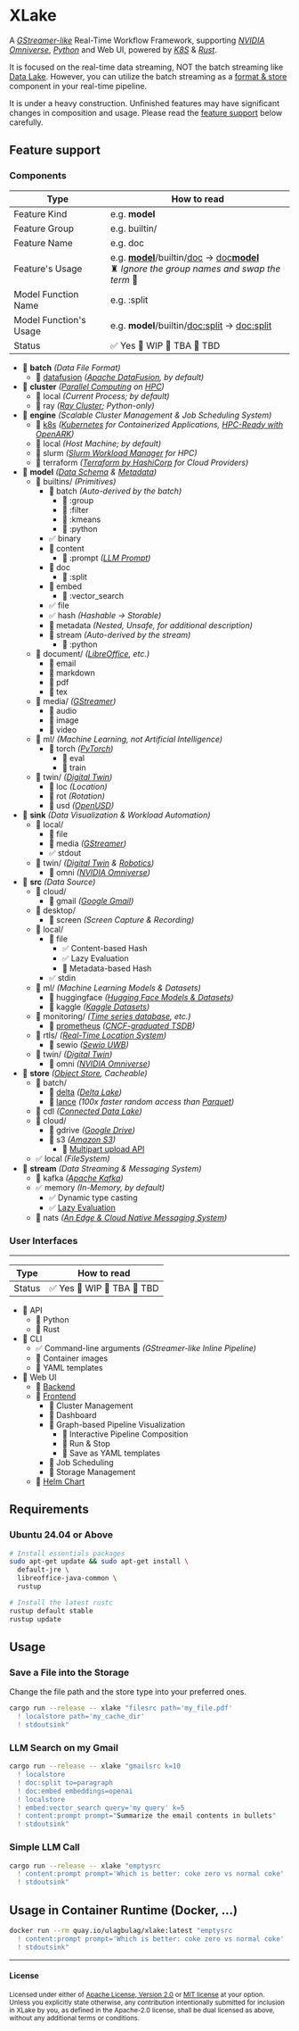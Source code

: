 # XLake

A [_GStreamer-like_](https://gstreamer.freedesktop.org/) Real-Time Workflow Framework,
supporting [_NVIDIA Omniverse_](https://www.nvidia.com/en-us/omniverse/solutions/digital-twins/), [_Python_](https://www.python.org/) and Web UI,
powered by [_K8S_](https://kubernetes.io/) & [_Rust_](https://www.rust-lang.org/).

It is focused on the real-time data streaming, NOT the batch streaming like [Data Lake](https://en.wikipedia.org/wiki/Data_lake).
However, you can utilize the batch streaming as a [format & store](#save-a-file-into-the-storage) component in your real-time pipeline.

It is under a heavy construction.
Unfinished features may have significant changes in composition and usage.
Please read the [feature support](#feature-support) below carefully.

## Feature support

### Components

| Type                   | How to read                                                                                                                            |
| ---------------------- | -------------------------------------------------------------------------------------------------------------------------------------- |
| Feature Kind           | e.g. **model**                                                                                                                         |
| Feature Group          | e.g. builtin/                                                                                                                          |
| Feature Name           | e.g. doc                                                                                                                               |
| Feature's Usage        | e.g. <ins>**model**</ins>/builtin/<ins>doc</ins> -> <ins>doc**model**</ins> <br> ♜ _Ignore the group names and swap the term_ 🏰 </br> |
| Model Function Name    | e.g. \:split                                                                                                                           |
| Model Function's Usage | e.g. **model**/builtin/<ins>doc\:split</ins> -> <ins>doc:split</ins>                                                                   |
| Status                 | ✅ Yes 🚧 WIP 🔎 TBA 🔲 TBD                                                                                                            |

- 🚧 **batch** _(Data File Format)_
  - 🚧 [datafusion](https://github.com/apache/datafusion) _([Apache DataFusion](https://datafusion.apache.org/), by default)_
- 🔎 **cluster** _([Parallel Computing](https://en.wikipedia.org/wiki/Parallel_computing) on [HPC](https://en.wikipedia.org/wiki/High-performance_computing))_
  - 🔎 local _(Current Process; by default)_
  - 🔲 ray _([Ray Cluster](https://www.ray.io/); Python-only)_
- 🔎 **engine** _(Scalable Cluster Management & Job Scheduling System)_
  - 🔲 [k8s](https://github.com/kube-rs/kube) _([Kubernetes](https://kubernetes.io/) for Containerized Applications, [HPC-Ready with OpenARK](https://github.com/ulagbulag/openark))_
  - 🔎 local _(Host Machine; by default)_
  - 🔲 slurm _([Slurm Workload Manager](https://slurm.schedmd.com/) for HPC)_
  - 🔲 terraform _([Terraform by HashiCorp](https://www.terraform.io/) for Cloud Providers)_
- 🚧 **model** _([Data Schema](https://en.wikipedia.org/wiki/Database_schema) & [Metadata](https://en.wikipedia.org/wiki/Metadata))_
  - 🚧 builtins/ _(Primitives)_
    - 🔎 batch _(Auto-derived by the batch)_
      - 🔲 :group
      - 🔲 :filter
      - 🔲 :kmeans
      - 🔎 :python
    - ✅ binary
    - 🔎 content
      - 🔎 :prompt _([LLM Prompt](https://openai.com/index/chatgpt/))_
    - 🚧 doc
      - 🔲 :split
    - 🔲 embed
      - 🔲 :vector_search
    - ✅ file
    - ✅ hash _(Hashable -> Storable)_
    - 🔲 metadata _(Nested, Unsafe, for additional description)_
    - 🔎 stream _(Auto-derived by the stream)_
      - 🔎 :python
  - 🔲 document/ _([LibreOffice](https://www.libreoffice.org/), etc.)_
    - 🔲 email
    - 🔲 markdown
    - 🔲 pdf
    - 🔲 tex
  - 🔲 media/ _([GStreamer](https://gstreamer.freedesktop.org/))_
    - 🔲 audio
    - 🔲 image
    - 🔲 video
  - 🔲 ml/ _(Machine Learning, not Artificial Intelligence)_
    - 🔲 torch _([PyTorch](https://pytorch.org/))_
      - 🔲 eval
      - 🔲 train
  - 🔲 twin/ _([Digital Twin](https://en.wikipedia.org/wiki/Digital_twin))_
    - 🔲 loc _(Location)_
    - 🔲 rot _(Rotation)_
    - 🔲 usd _([OpenUSD](https://openusd.org/release/index.html))_
- 🚧 **sink** _(Data Visualization & Workload Automation)_
  - 🚧 local/
    - 🔲 file
    - 🔲 media _([GStreamer](https://gstreamer.freedesktop.org/))_
    - ✅ stdout
  - 🔲 twin/ _([Digital Twin](https://en.wikipedia.org/wiki/Digital_twin) & [Robotics](https://en.wikipedia.org/wiki/Robotics))_
    - 🔲 omni _([NVIDIA Omniverse](https://www.nvidia.com/en-us/omniverse/))_
- 🚧 **src** _(Data Source)_
  - 🔲 cloud/
    - 🔲 gmail _([Google Gmail](https://mail.google.com))_
  - 🔲 desktop/
    - 🔲 screen _(Screen Capture & Recording)_
  - 🚧 local/
    - 🚧 file
      - ✅ Content-based Hash
      - ✅ Lazy Evaluation
      - 🔲 Metadata-based Hash
    - ✅ stdin
  - 🔲 ml/ _(Machine Learning Models & Datasets)_
    - 🔲 huggingface _([Hugging Face Models & Datasets](https://huggingface.co/))_
    - 🔲 kaggle _([Kaggle Datasets](https://www.kaggle.com/))_
  - 🔲 monitoring/ _([Time series database](https://en.wikipedia.org/wiki/Time_series_database), etc.)_
    - 🔲 [prometheus](https://github.com/prometheus/client_rust) _([CNCF-graduated TSDB](https://mail.google.com))_
  - 🔲 rtls/ _([Real-Time Location System](https://en.wikipedia.org/wiki/Real-time_locating_system))_
    - 🔲 sewio _([Sewio UWB](https://www.sewio.net/))_
  - 🔲 twin/ _([Digital Twin](https://en.wikipedia.org/wiki/Digital_twin))_
    - 🔲 omni _([NVIDIA Omniverse](https://www.nvidia.com/en-us/omniverse/))_
- 🚧 **store** _([Object Store](https://docs.rs/object_store/latest/object_store/trait.ObjectStore.html), Cacheable)_
  - 🔲 batch/
    - 🔲 [delta](https://github.com/delta-io/delta-rs) _([Delta Lake](https://delta.io/))_
    - 🔲 [lance](https://github.com/lancedb/lance) _(100x faster random access than [Parquet](https://parquet.apache.org/))_
  - 🔲 cdl _([Connected Data Lake](https://github.com/SmartX-Team/connected-data-lake))_
  - 🔲 cloud/
    - 🔲 gdrive _([Google Drive](https://workspace.google.com/products/drive/))_
    - 🔲 s3 _([Amazon S3](https://aws.amazon.com/ko/s3/))_
      - 🔲 [Multipart upload API](https://docs.rs/object_store/latest/object_store/multipart/trait.MultipartStore.html)
  - ✅ local _(FileSystem)_
- 🚧 **stream** _(Data Streaming & Messaging System)_
  - 🔲 kafka _([Apache Kafka](https://kafka.apache.org/))_
  - ✅ memory _(In-Memory, by default)_
    - ✅ Dynamic type casting
    - ✅ [Lazy Evaluation](https://en.wikipedia.org/wiki/Lazy_evaluation)
  - 🔲 nats _([An Edge & Cloud Native Messaging System](https://nats.io/))_

### User Interfaces

---

| Type   | How to read                 |
| ------ | --------------------------- |
| Status | ✅ Yes 🚧 WIP 🔎 TBA 🔲 TBD |

- 🔎 API
  - 🔲 Python
  - 🔎 Rust
- 🚧 CLI
  - ✅ Command-line arguments _(GStreamer-like Inline Pipeline)_
  - 🔎 Container images
  - 🔲 YAML templates
- 🔎 Web UI
  - 🔎 [Backend](https://actix.rs/)
  - 🔲 [Frontend](https://github.com/ulagbulag/cassette)
    - 🔲 Cluster Management
    - 🔲 Dashboard
    - 🔲 Graph-based Pipeline Visualization
      - 🔲 Interactive Pipeline Composition
      - 🔲 Run & Stop
      - 🔲 Save as YAML templates
    - 🔲 Job Scheduling
    - 🔲 Storage Management
  - 🔲 [Helm Chart](https://helm.sh/)

## Requirements

### Ubuntu 24.04 or Above

```bash
# Install essentials packages
sudo apt-get update && sudo apt-get install \
  default-jre \
  libreoffice-java-common \
  rustup

# Install the latest rustc
rustup default stable
rustup update
```

## Usage

### Save a File into the Storage

Change the file path and the store type into your preferred ones.

```bash
cargo run --release -- xlake "filesrc path='my_file.pdf'
  ! localstore path='my_cache_dir'
  ! stdoutsink"
```

### LLM Search on my Gmail

```bash
cargo run --release -- xlake "gmailsrc k=10
  ! localstore
  ! doc:split to=paragraph
  ! doc:embed embeddings=openai
  ! localstore
  ! embed:vector_search query='my query' k=5
  ! content:prompt prompt="Summarize the email contents in bullets"
  ! stdoutsink"
```

### Simple LLM Call

```bash
cargo run --release -- xlake "emptysrc
  ! content:prompt prompt='Which is better: coke zero vs normal coke'
  ! stdoutsink"
```

## Usage in Container Runtime (Docker, ...)

```bash
docker run --rm quay.io/ulagbulag/xlake:latest "emptysrc
  ! content:prompt prompt='Which is better: coke zero vs normal coke'
  ! stdoutsink"
```

---

#### License

<sup>
Licensed under either of <a href="LICENSE-APACHE">Apache License, Version
2.0</a> or <a href="LICENSE-MIT">MIT license</a> at your option.
</sup>

<br>

<sub>
Unless you explicitly state otherwise, any contribution intentionally submitted
for inclusion in XLake by you, as defined in the Apache-2.0 license, shall be
dual licensed as above, without any additional terms or conditions.
</sub>
